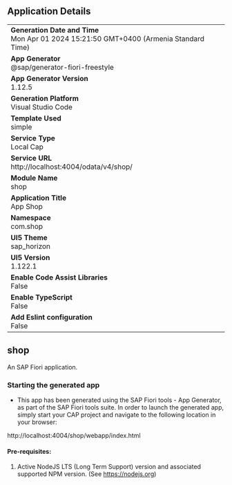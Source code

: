 ## Application Details
|               |
| ------------- |
|**Generation Date and Time**<br>Mon Apr 01 2024 15:21:50 GMT+0400 (Armenia Standard Time)|
|**App Generator**<br>@sap/generator-fiori-freestyle|
|**App Generator Version**<br>1.12.5|
|**Generation Platform**<br>Visual Studio Code|
|**Template Used**<br>simple|
|**Service Type**<br>Local Cap|
|**Service URL**<br>http://localhost:4004/odata/v4/shop/
|**Module Name**<br>shop|
|**Application Title**<br>App Shop|
|**Namespace**<br>com.shop|
|**UI5 Theme**<br>sap_horizon|
|**UI5 Version**<br>1.122.1|
|**Enable Code Assist Libraries**<br>False|
|**Enable TypeScript**<br>False|
|**Add Eslint configuration**<br>False|

## shop

An SAP Fiori application.

### Starting the generated app

-   This app has been generated using the SAP Fiori tools - App Generator, as part of the SAP Fiori tools suite.  In order to launch the generated app, simply start your CAP project and navigate to the following location in your browser:

http://localhost:4004/shop/webapp/index.html

#### Pre-requisites:

1. Active NodeJS LTS (Long Term Support) version and associated supported NPM version.  (See https://nodejs.org)


